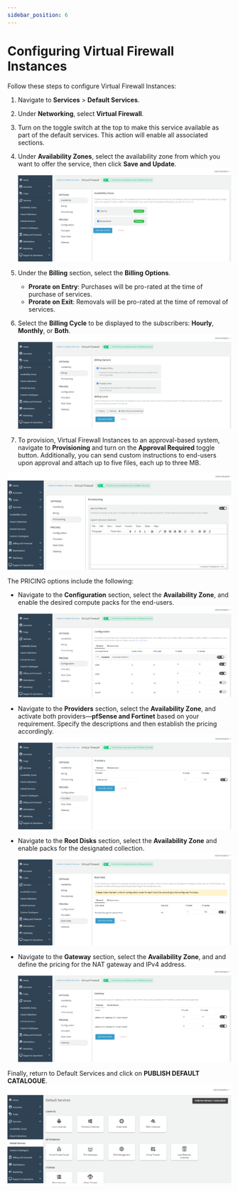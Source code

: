 ```yaml
---
sidebar_position: 6
---
```

# Configuring Virtual Firewall Instances

Follow these steps to configure Virtual Firewall Instances:

1. Navigate to **Services** > **Default Services**.
2. Under **Networking**, select **Virtual Firewall**.
3. Turn on the toggle switch at the top to make this service available as part of the default services. This action will enable all associated sections.
4. Under **Availability Zones**, select the availability zone from which you want to offer the service, then click **Save and Update**.
![Configuring Virtual Firewall Instances](img/ConfiguringVirtualFirewallInstances1.png)

5. Under the **Billing** section, select the **Billing Options**.
	- **Prorate on Entry**: Purchases will be pro-rated at the time of purchase of services.
	- **Prorate on Exit**: Removals will be pro-rated at the time of removal of services.
6. Select the **Billing Cycle** to be displayed to the subscribers: **Hourly**, **Monthly**, or **Both**.
![Configuring Virtual Firewall Instances](img/ConfiguringVirtualFirewallInstances2.png)

6. To provision, Virtual Firewall Instances to an approval-based system, navigate to **Provisioning** and turn on the **Approval Required** toggle button. Additionally, you can send custom instructions to end-users upon approval and attach up to five files, each up to three MB.

![Configuring Virtual Firewall Instances](img/ConfiguringVirtualFirewallInstances3.png)

The PRICING options include the following:

- Navigate to the **Configuration** section, select the **Availability Zone**, and enable the desired compute packs for the end-users.
![Configuring Virtual Firewall Instances](img/ConfiguringVirtualFirewallInstances4.png)

- Navigate to the **Providers** section, select the **Availability Zone**, and activate both providers—**pfSense and Fortinet** based on your requirement. Specify the descriptions and then establish the pricing accordingly.
![Configuring Virtual Firewall Instances](img/ConfiguringVirtualFirewallInstances5.png)

- Navigate to the **Root Disks** section, select the **Availability Zone** and enable packs for the designated collection.
![Configuring Virtual Firewall Instances](img/ConfiguringVirtualFirewallInstances6.png)

- Navigate to the **Gateway** section, select the **Availability Zone**, and and define the pricing for the NAT gateway and IPv4 address.
![Configuring Virtual Firewall Instances](img/ConfiguringVirtualFirewallInstances7.png)

Finally, return to Default Services and click on **PUBLISH DEFAULT CATALOGUE**.
![Configuring Virtual Firewall Instances](img/rhel.png)